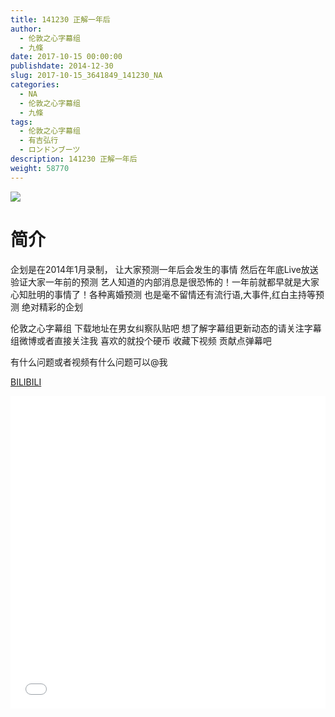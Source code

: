 ```yaml
---
title: 141230 正解一年后
author: 
  - 伦敦之心字幕组
  - 九條
date: 2017-10-15 00:00:00
publishdate: 2014-12-30
slug: 2017-10-15_3641849_141230_NA
categories: 
  - NA
  - 伦敦之心字幕组
  - 九條
tags: 
  - 伦敦之心字幕组
  - 有吉弘行
  - ロンドンブーツ
description: 141230 正解一年后
weight: 58770
---
```


![](https://i.imgur.com/bZP4jza.jpg)

# 简介  
企划是在2014年1月录制， 让大家预测一年后会发生的事情 然后在年底Live放送 验证大家一年前的预测 艺人知道的内部消息是很恐怖的！一年前就都早就是大家心知肚明的事情了！各种离婚预测 也是毫不留情还有流行语,大事件,红白主持等预测 绝对精彩的企划
伦敦之心字幕组 下载地址在男女纠察队贴吧 想了解字幕组更新动态的请关注字幕组微博或者直接关注我 喜欢的就投个硬币 收藏下视频 贡献点弹幕吧
有什么问题或者视频有什么问题可以@我

  [BILIBILI](https://www.bilibili.com/video/av3641849/)


  <iframe src="//www.bilibili.com/html/html5player.html?cid=5825575&aid=3641849" width="100%" height="500" frameborder="0" allowfullscreen="allowfullscreen"></iframe>
